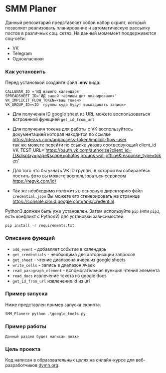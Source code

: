 # SMM Planer

Данный репозитарий представляет собой набор скрипт, который позволяет реализовать планирование и автоматическую рассылку постов в различных соц. сетях.
На данный момемент поодерживются соц-сети:
- VK
- Telegram
- Однокласники
### Как установить

Перед установкой создайте файл **.env** вида:
```
CALLENAR_ID ='ИД вашего календаря'
SPREADSHEET_ID='ИД вашей таблицы для планирования'
VK_IMPLICIT_FLOW_TOKEN=<ваш токен>
VK_GROUP_ID=<ID  группы куда будут выкладывать записи>
```

- Для получения ID google sheet из URL  можете воспользоваться встроенной функцией
`get_id_from_url`

- Для получения токена для работы с VK  воспользуйтесь документацией которая находится по ссылке
https://dev.vk.com/api/access-token/implicit-flow-user  
так же можете перейти по ссылке указав соотвесвующий client_id
VK_TEST_URL='https://oauth.vk.com/authorize?client_id={}&display=page&scope=photos,groups,wall,offline&response_type=token'

- Для того что бы узнать VK ID  группы, в которой вы собираетесь постить фото вы можете воспользоваться сервисом 
https://regvk.com/id/

- Так же необходимо положить в основную директорию файл `credential.json`
Вы можете его сгенерировать на странице https://console.cloud.google.com/apis/credential

Python3 должен быть уже установлен. 
Затем используйте `pip` (или `pip3`, есть конфликт с Python2) для установки зависимостей:
```
pip install -r requirements.txt
```
### Описание функций

- `add_event` - добавляет событие в календарь
- `get_credentials` - необходима для авторизации запросов
- `get_sheet` - чтение диапазона ячеек из google sheets
- `write_cells` - запись в диапазон ячеек
- `read_paragraph_element` - вспомогательная вункция чтения элемента
- `read_docs` извлечение текста из google docs
- `get_id_from_url` извлечение id из url


### Пример запуска

Ниже представлен пример запуска скрипта.

```
SMM_Planer> python .\google_tools.py  
```
### Пример работы
```
Данный раздел будет написан позже
```


### Цель проекта

Код написан в образовательных целях на онлайн-курсе для веб-разработчиков [dvmn.org](https://dvmn.org/).